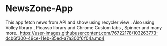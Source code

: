 # NewsZone-App
This app fetch news from API and show using recycler view . Also using Volley library , Picasso library and Chrome Custom tabs , Spinner and many more..
https://user-images.githubusercontent.com/76722178/103263773-dcb6f300-49ce-11eb-85ed-a7a300f6f04a.mp4
